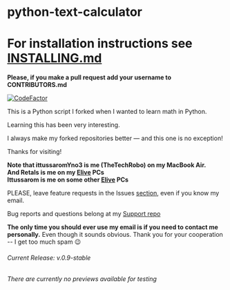 # python-text-calculator
# For installation instructions see [INSTALLING.md](INSTALLING.md)

**Please, if you make a pull request add your username to CONTRIBUTORS.md**

[![CodeFactor](https://www.codefactor.io/repository/github/thetechrobo/python-text-calculator/badge/master)](https://www.codefactor.io/repository/github/thetechrobo/python-text-calculator/overview/master)

This is a Python script I forked when I wanted to learn math in Python.

Learning this has been very interesting. 

I always make my forked repositories better — and this one is no exception!  

Thanks for visiting!

**Note that ittussaromYno3 is me (TheTechRobo) on my MacBook Air.**  
**And Retals is me on my [Elive](https://elivecd.org) PCs**  
**Ittussarom is me on some other [Elive](https://elivecd.org) PCs**


PLEASE, leave feature requests in the Issues [section](https://github.com/thetechrobo/python-text-calculator/issues), even if you know my email.

Bug reports and questions belong at my [Support repo](https://github.com/thetechrobo/support)

**The only time you should ever use my email is if you need to contact me personally.** Even though it sounds obvious.
Thank you for your cooperation -- I get too much spam :wink:


###### Current Release: v.0.9-stable
###### There are currently no previews available for testing
